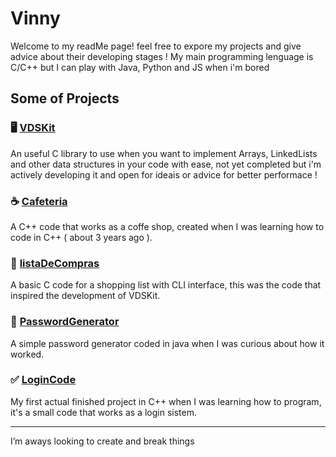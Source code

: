 # Vinny

Welcome to my readMe page! feel free to expore my projects and give advice about their developing stages !
My main programming lenguage is C/C++ but I can play with Java, Python and JS when i'm bored


## Some of Projects

### 🖥 [VDSKit](https://github.com/RealVinny/VDSKit)  
An useful C library to use when you want to implement Arrays, LinkedLists and other data structures in your code 
with ease, not yet completed but i'm actively developing it and open for ideais or advice for better performace !

### ☕️ [Cafeteria](https://github.com/RealVinny/Cafeteria)  
A C++ code that works as a coffe shop, created when I was learning how to code in C++ ( about 3 years ago ).

### 🛒 [listaDeCompras](https://github.com/RealVinny/listaDeCompras)  
A basic C code for a shopping list with CLI interface, this was the code that inspired the development of VDSKit.

### 🔑 [PasswordGenerator](https://github.com/RealVinny/PasswordGenerator)  
A simple password generator coded in java when I was curious about how it worked.

### ✅️ [LoginCode](https://github.com/RealVinny/databaseComJava)  
My first actual finished project in C++ when I was learning how to program, it's a small code that works as a login sistem.

---

I’m aways looking to create and break things

